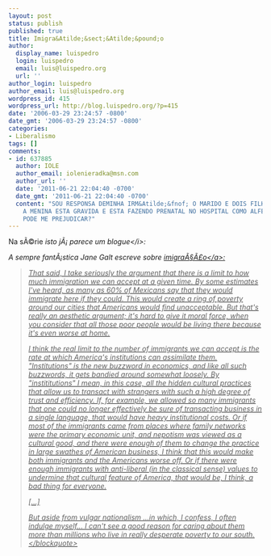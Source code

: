 ```yaml
---
layout: post
status: publish
published: true
title: Imigra&Atilde;&sect;&Atilde;&pound;o
author:
  display_name: luispedro
  login: luispedro
  email: luis@luispedro.org
  url: ''
author_login: luispedro
author_email: luis@luispedro.org
wordpress_id: 415
wordpress_url: http://blog.luispedro.org/?p=415
date: '2006-03-29 23:24:57 -0800'
date_gmt: '2006-03-29 23:24:57 -0800'
categories:
- Liberalismo
tags: []
comments:
- id: 637885
  author: IOLE
  author_email: iolenieradka@msn.com
  author_url: ''
  date: '2011-06-21 22:04:40 -0700'
  date_gmt: '2011-06-21 22:04:40 -0700'
  content: "SOU RESPONSA DEMINHA IRM&Atilde;&fnof; O MARIDO E DOIS FILHOS JA A 6 ANOS.\r\nAGORA
    A MENINA ESTA GRAVIDA E ESTA FAZENDO PRENATAL NO HOSPITAL COMO ALFER!\r\nISSO
    PODE ME PREJUDICAR?"
---
```

<p>Na s&Atilde;&copy;rie <i>isto j&Atilde;&iexcl; parece um blogue<&#47;i>:</p>
<p>A sempre fant&Atilde;&iexcl;stica Jane Galt escreve sobre <a href="http:&#47;&#47;www.janegalt.net&#47;blog&#47;archives&#47;005738.html">imigra&Atilde;&sect;&Atilde;&pound;o<&#47;a>:</p>
<blockquote><p>
That said, I take seriously the argument that there is a limit to how much immigration we can accept at a given time. By some estimates I've heard, as many as 60% of Mexicans say that they would immigrate here if they could. This would create a ring of poverty around our cities that Americans would find unacceptable. But that's really an aesthetic argument; it's hard to give it moral force, when you consider that all those poor people would be living there because it's even worse at home.</p>
<p>I think the real limit to the number of immigrants we can accept is the rate at which America's institutions can assimilate them.<br />
"Institutions" is the new buzzword in economics, and like all such buzzwords, it gets bandied around somewhat loosely. By "instititutions" I mean, in this case, all the hidden cultural practices that allow us to transact with strangers with such a high degree of trust and efficiency. If, for example, we allowed so many immigrants that one could no longer effectively be sure of transacting business in a single language, that would have heavy institutional costs. Or if most of the immigrants came from places where family networks were the primary economic unit, and nepotism was viewed as a cultural good, and there were enough of them to change the practice in large swathes of American business, I think that this would make both immigrants and the Americans worse off. Or if there were enough immigrants with anti-liberal (in the classical sense) values to undermine that cultural feature of America, that would be, I think, a bad thing for everyone.</p>
<p>[...]</p>
<p>But aside from vulgar nationalism ...in which, I confess, I often indulge myself... I can't see a good reason for caring about them more than millions who live in really desperate poverty to our south.<br />
<&#47;blockquote></p>
